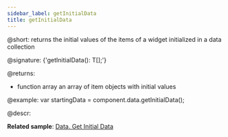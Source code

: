 ```yaml
---
sidebar_label: getInitialData
title: getInitialData
---          
```


@short: returns the initial values of the items of a widget initialized in a data collection

@signature: {'getInitialData(): T[];'}

@returns:
- function        array      an array of item objects with initial values

@example:
var startingData = component.data.getInitialData();

@descr:

**Related sample**: [Data. Get Initial Data](https://snippet.dhtmlx.com/l6wun9j4)
